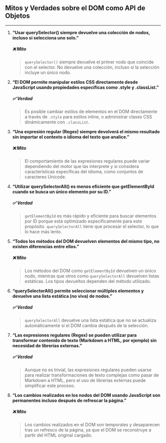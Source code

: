## Mitos y Verdades sobre el DOM como API de Objetos  
---

1. **“Usar querySelector() siempre devuelve una colección de nodos, incluso si selecciona uno solo.”**  
   ##### ❌ Mito  
   > `querySelector()` siempre devuelve el primer nodo que coincide con el selector. No devuelve una colección, incluso si la selección incluye un único nodo.

2. **“El DOM permite manipular estilos CSS directamente desde JavaScript usando propiedades específicas como .style y .classList.”**  
   ##### ✅ Verdad  
   > Es posible cambiar estilos de elementos en el DOM directamente a través de `.style` para estilos inline, o administrar clases CSS dinámicamente con `.classList`.

3. **“Una expresión regular (Regex) siempre devolverá el mismo resultado sin importar el contexto o idioma del texto que analice.”**  
   ##### ❌ Mito  
   > El comportamiento de las expresiones regulares puede variar dependiendo del motor que las interprete y si considera características específicas del idioma, como conjuntos de caracteres Unicode.

4. **“Utilizar querySelectorAll() es menos eficiente que getElementById cuando se busca un único elemento por su ID.”**  
   ##### ✅ Verdad  
   > `getElementById` es más rápido y eficiente para buscar elementos por ID porque está optimizado específicamente para este propósito. `querySelectorAll` tiene que procesar el selector, lo que lo hace más lento.

5. **“Todos los métodos del DOM devuelven elementos del mismo tipo, no existen diferencias entre ellos.”**  
   ##### ❌ Mito  
   > Los métodos del DOM como `getElementById` devuelven un único nodo, mientras que otros como `querySelectorAll` devuelven listas estáticas. Los tipos devueltos dependen del método utilizado.

6. **“querySelectorAll() permite seleccionar múltiples elementos y devuelve una lista estática (no viva) de nodos.”**  
   ##### ✅ Verdad  
   > `querySelectorAll` devuelve una lista estática que no se actualiza automáticamente si el DOM cambia después de la selección.

7. **“Las expresiones regulares (Regex) se pueden utilizar para transformar contenido de texto (Markdown a HTML, por ejemplo) sin necesidad de librerías externas.”**  
   ##### ✅ Verdad  
   > Aunque no es trivial, las expresiones regulares pueden usarse para realizar transformaciones de texto complejas como pasar de Markdown a HTML, pero el uso de librerías externas puede simplificar este proceso.

8. **“Los cambios realizados en los nodos del DOM usando JavaScript son permanentes incluso después de refrescar la página.”**  
   ##### ❌ Mito  
   > Los cambios realizados en el DOM son temporales y desaparecen tras un refresco de la página, ya que el DOM se reconstruye a partir del HTML original cargado.
